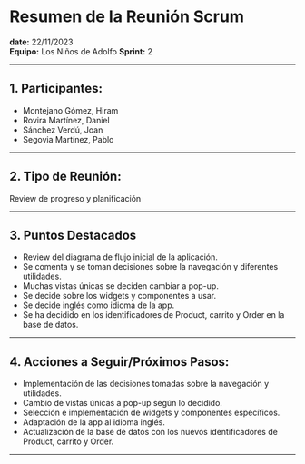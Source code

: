 # Resumen de la Reunión Scrum
**date:**      22/11/2023  
**Equipo:**     Los Niños de Adolfo 
**Sprint:**     2  

---

## 1. Participantes:
- Montejano Gómez, Hiram
- Rovira Martínez, Daniel
- Sánchez Verdú, Joan
- Segovia Martínez, Pablo

---

## 2. Tipo de Reunión:
Review de progreso y planificación

---

## 3. Puntos Destacados
- Review del diagrama de flujo inicial de la aplicación.
- Se comenta y se toman decisiones sobre la navegación y diferentes utilidades.
- Muchas vistas únicas se deciden cambiar a pop-up.
- Se decide sobre los widgets y componentes a usar.
- Se decide inglés como idioma de la app.
- Se ha decidido en los identificadores de Product, carrito y Order en la base de datos.

---

## 4. Acciones a Seguir/Próximos Pasos:
- Implementación de las decisiones tomadas sobre la navegación y utilidades.
- Cambio de vistas únicas a pop-up según lo decidido.
- Selección e implementación de widgets y componentes específicos.
- Adaptación de la app al idioma inglés.
- Actualización de la base de datos con los nuevos identificadores de Product, carrito y Order.

---